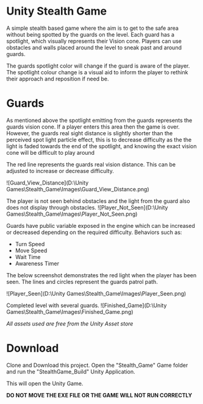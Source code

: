 # Unity Stealth Game

A simple stealth based game where the aim is to get to the safe area without being spotted by the guards on the level. Each guard has a spotlight, which visually represents their Vision cone. Players can use obstacles and walls placed around the level to sneak past and around guards. 

The guards spotlight color will change if the guard is aware of the player. The spotlight colour change is a visual aid to inform the player to rethink their approach and reposition if need be. 

# Guards 

As mentioned above the spotlight emitting from the guards represents the guards vision cone. If a player enters this area then the game is over. However,  the guards real sight distance is slightly shorter than the perceived spot light particle effect, this is to decrease difficulty as the the light is faded towards the end of the spotlight, and knowing the exact vision cone will be difficult to play around

The red line represents the guards real vision distance. This can be adjusted to increase or decrease difficulty.

![Guard_View_Distance](D:\Unity Games\Stealth_Game\Images\Guard_View_Distance.png)

The player is not seen behind obstacles and the light from the guard also does not display through obstacles. ![Player_Not_Seen](D:\Unity Games\Stealth_Game\Images\Player_Not_Seen.png)

Guards have public variable exposed in the engine which can be increased or decreased depending on the required difficulty. Behaviors such as: 

- Turn Speed
- Move Speed
- Wait Time
- Awareness Timer 

The below screenshot demonstrates the red light when the player has been seen. The lines and circles represent the guards patrol path. 

![Player_Seen](D:\Unity Games\Stealth_Game\Images\Player_Seen.png)

 Completed level with several guards. ![Finished_Game](D:\Unity Games\Stealth_Game\Images\Finished_Game.png)

*All assets used are free from the Unity Asset store*

# Download 

Clone and Download this project. Open the "Stealth_Game" Game folder and run the "StealthGame_Build" Unity Application. 

This will open the Unity Game.

**DO NOT MOVE THE EXE FILE OR THE GAME WILL NOT RUN CORRECTLY** 



